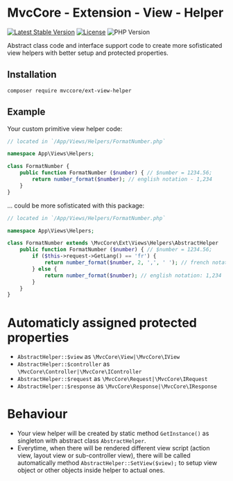# MvcCore - Extension - View - Helper

[![Latest Stable Version](https://img.shields.io/badge/Stable-v5.3.0-brightgreen.svg?style=plastic)](https://github.com/mvccore/ext-view-helper/releases)
[![License](https://img.shields.io/badge/License-BSD%203-brightgreen.svg?style=plastic)](https://mvccore.github.io/docs/mvccore/5.0.0/LICENSE.md)
![PHP Version](https://img.shields.io/badge/PHP->=5.4-brightgreen.svg?style=plastic)

Abstract class code and interface support code to create more sofisticated view helpers with better setup and protected properties.

## Installation
```shell
composer require mvccore/ext-view-helper
```
## Example

Your custom primitive view helper code:
```php
// located in `/App/Views/Helpers/FormatNumber.php`

namespace App\Views\Helpers;

class FormatNumber {
	public function FormatNumber ($number) { // $number = 1234.56;
		return number_format($number); // english notation - 1,234
	}
}
```

... could be more sofisticated with this package:
```php
// located in `/App/Views/Helpers/FormatNumber.php`

namespace App\Views\Helpers;

class FormatNumber extends \MvcCore\Ext\Views\Helpers\AbstractHelper
	public function FormatNumber ($number) { // $number = 1234.56;
		if ($this->request->GetLang() == 'fr') {
			return number_format($number, 2, ',', ' '); // french notation: 1 234,56
		} else {
			return number_format($number); // english notation: 1,234
		}
	}
}
```

# Automaticly assigned protected properties
- `AbstractHelper::$view` as `\MvcCore\View|\MvcCore\IView`
- `AbstractHelper::$controller` as `\MvcCore\Controller|\MvcCore\IController`
- `AbstractHelper::$request` as `\MvcCore\Request|\MvcCore\IRequest`
- `AbstractHelper::$response` as `\MvcCore\Response|\MvcCore\IResponse`

# Behaviour
- Your view helper will be created by static method `GetInstance()` as singleton with abstract class `AbstractHelper`.
- Everytime, when there will be rendered different view script (action view, layout view or sub-controller view), there will be called automatically method `AbstractHelper::SetView($view);` to setup view object or other objects inside helper to actual ones.